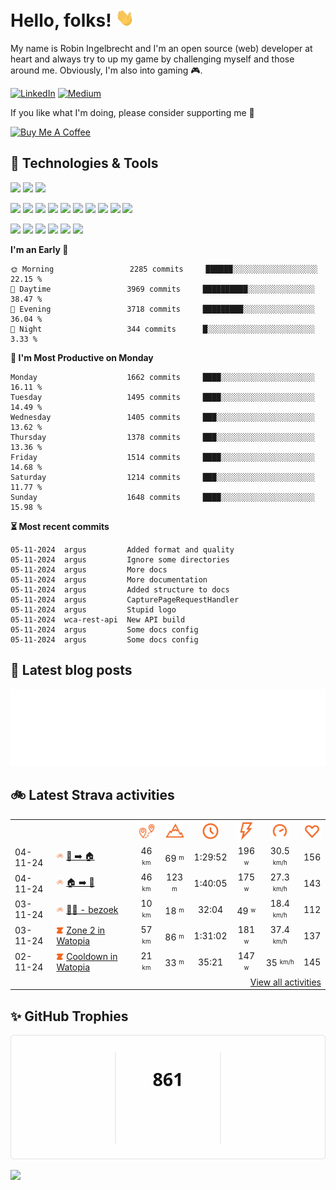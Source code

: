 # Hello, folks! <img src="https://raw.githubusercontent.com/robiningelbrecht/robiningelbrecht/master/wave.gif" width="30">
 
My name is Robin Ingelbrecht and I'm an open source (web) developer at heart and always try to up my game by challenging myself and those around me.
Obviously, I'm also into gaming 🎮.

[![LinkedIn](https://img.shields.io/badge/LinkedIn-0D61B8?style=flat&logo=linkedin&logoColor=white&color=0D61B8)](https://linkedin.com/in/robin-ingelbrecht) 
[![Medium](https://img.shields.io/badge/Medium-2bbc8a?style=flat&logo=medium&logoColor=white&color=2bbc8a)](https://ingelbrechtrobin.medium.com/) 

If you like what I'm doing, please consider supporting me 🙏

<a href="https://www.buymeacoffee.com/ingelbrecht" target="_blank"><img src="https://cdn.buymeacoffee.com/buttons/v2/default-yellow.png" alt="Buy Me A Coffee" style="height: 40px !important;" ></a>

## :wrench: Technologies & Tools
![](https://img.shields.io/badge/OS-Linux-informational?style=flat&logo=linux&logoColor=white&color=2bbc8a)
![](https://img.shields.io/badge/OS-Macos-informational?style=flat&logo=macos&logoColor=white&color=2bbc8a)
![](https://img.shields.io/badge/Editor-phpstorm-informational?style=flat&logo=phpstorm&logoColor=white&color=2bbc8a)

![](https://img.shields.io/badge/Code-Php-informational?style=flat&logo=php&logoColor=white&color=2bbc8a)
![](https://img.shields.io/badge/Framework-Symfony-informational?style=flat&logo=symfony&logoColor=white&color=2bbc8a)
![](https://img.shields.io/badge/Framework-Drupal-informational?style=flat&logo=drupal&logoColor=white&color=2bbc8a)
![](https://img.shields.io/badge/Framework-Laravel-informational?style=flat&logo=laravel&logoColor=white&color=2bbc8a)
![](https://img.shields.io/badge/Code-Python-informational?style=flat&logo=python&logoColor=white&color=2bbc8a)
![](https://img.shields.io/badge/Code-JavaScript-informational?style=flat&logo=javascript&logoColor=white&color=2bbc8a)
![](https://img.shields.io/badge/Code-css3-informational?style=flat&logo=css3&logoColor=white&color=2bbc8a)
![](https://img.shields.io/badge/Code-html5-informational?style=flat&logo=html5&logoColor=white&color=2bbc8a)
![](https://img.shields.io/badge/Code-chart.js-informational?style=flat&logo=chartdotjs&logoColor=white&color=2bbc8a)
![](https://img.shields.io/badge/Shell-Bash-informational?style=flat&logo=gnu-bash&logoColor=white&color=2bbc8a)

![](https://img.shields.io/badge/Tools-MySQL-informational?style=flat&logo=mysql&logoColor=white&color=2bbc8a)
![](https://img.shields.io/badge/Tools-MariaDB-informational?style=flat&logo=mariadb&logoColor=white&color=2bbc8a)
![](https://img.shields.io/badge/Tools-RabbitMQ-informational?style=flat&logo=rabbitmq&logoColor=white&color=2bbc8a)
![](https://img.shields.io/badge/Tools-Redis-informational?style=flat&logo=redis&logoColor=white&color=2bbc8a)
![](https://img.shields.io/badge/Devops-Docker-informational?style=flat&logo=docker&logoColor=white&color=2bbc8a)
![](https://img.shields.io/badge/GitHub-continuous%20integration-informational?style=flat&logo=github%20actions&logoColor=white&color=2bbc8a)

<!--START_SECTION:commits-per-day-time-->
**I&#039;m an Early 🐤**

```text
🌞 Morning                 2285 commits     ██████░░░░░░░░░░░░░░░░░░░   22.15 %
🌆 Daytime                 3969 commits     ██████████░░░░░░░░░░░░░░░   38.47 %
🌃 Evening                 3718 commits     █████████░░░░░░░░░░░░░░░░   36.04 %
🌙 Night                   344 commits      █░░░░░░░░░░░░░░░░░░░░░░░░   3.33 %
```
<!--END_SECTION:commits-per-day-time-->

<!--START_SECTION:commits-per-weekday-->
**📅 I&#039;m Most Productive on Monday**

```text
Monday                    1662 commits     ████░░░░░░░░░░░░░░░░░░░░░   16.11 %
Tuesday                   1495 commits     ████░░░░░░░░░░░░░░░░░░░░░   14.49 %
Wednesday                 1405 commits     ███░░░░░░░░░░░░░░░░░░░░░░   13.62 %
Thursday                  1378 commits     ███░░░░░░░░░░░░░░░░░░░░░░   13.36 %
Friday                    1514 commits     ████░░░░░░░░░░░░░░░░░░░░░   14.68 %
Saturday                  1214 commits     ███░░░░░░░░░░░░░░░░░░░░░░   11.77 %
Sunday                    1648 commits     ████░░░░░░░░░░░░░░░░░░░░░   15.98 %
```
<!--END_SECTION:commits-per-weekday-->

<!--START_SECTION:most-recent-commits-->
**⏳ Most recent commits**
                                        
```text
05-11-2024  argus         Added format and quality
05-11-2024  argus         Ignore some directories
05-11-2024  argus         More docs
05-11-2024  argus         More documentation
05-11-2024  argus         Added structure to docs
05-11-2024  argus         CapturePageRequestHandler
05-11-2024  argus         Stupid logo
05-11-2024  wca-rest-api  New API build
05-11-2024  argus         Some docs config
05-11-2024  argus         Some docs config
```
<!--END_SECTION:most-recent-commits-->

## :pencil: Latest blog posts

<a target="_blank" href="https://ingelbrechtrobin.medium.com/"><img src="assets/medium-blog-posts.svg" /></a>

## :bike: Latest Strava activities

<!--START_SECTION:strava-activities-->
<table>
    <tr>
        <th></th>
        <th></th>
        <th align="center"><img src="https://raw.githubusercontent.com/robiningelbrecht/strava-activities/master/public/distance.svg" width="30" alt="distance" title="distance"/></th>
        <th align="center"><img src="https://raw.githubusercontent.com/robiningelbrecht/strava-activities/master/public/elevation.svg" width="30" alt="elevation" title="elevation"/></th>
        <th align="center"><img src="https://raw.githubusercontent.com/robiningelbrecht/strava-activities/master/public/time.svg" width="30" alt="time" title="time"/></th>
        <th align="center"><img src="https://raw.githubusercontent.com/robiningelbrecht/strava-activities/master/public/average-watt.svg" width="30" alt="average watts" title="average watts"/></th>
        <th align="center"><img src="https://raw.githubusercontent.com/robiningelbrecht/strava-activities/master/public/average-speed.svg" width="30" alt="average speed" title="average speed"/></th>
        <th align="center"><img src="https://raw.githubusercontent.com/robiningelbrecht/strava-activities/master/public/heart-rate.svg" width="30" alt="average heart rate" title="average heart rate"/></th>
    </tr>
            <tr>
            <td>04-11-24</td>
            <td>
                <img src="https://raw.githubusercontent.com/robiningelbrecht/strava-activities/master/public/activity-ride.svg" width="12" alt="💼 ➡️ 🏠" title="💼 ➡️ 🏠"/>
<a href="https://www.strava.com/activities/12821977368" title="Kcal: 1182 | Gear: None ">💼 ➡️ 🏠</a>
            </td>
            <td align="center">46 <sup><sub>km</sub></sup></td>
            <td align="center">69 <sup><sub>m</sub></sup></td>
            <td align="center">1:29:52</td>
            <td align="center">196 <sup><sub>w</sub></sup></td>
            <td align="center">30.5 <sup><sub>km/h</sub></sup></td>
            <td align="center">156</td>
        </tr>
            <tr>
            <td>04-11-24</td>
            <td>
                <img src="https://raw.githubusercontent.com/robiningelbrecht/strava-activities/master/public/activity-ride.svg" width="12" alt="🏠 ➡️ 💼" title="🏠 ➡️ 💼"/>
<a href="https://www.strava.com/activities/12818412980" title="Kcal: 1175 | Gear: None ">🏠 ➡️ 💼</a>
            </td>
            <td align="center">46 <sup><sub>km</sub></sup></td>
            <td align="center">123 <sup><sub>m</sub></sup></td>
            <td align="center">1:40:05</td>
            <td align="center">175 <sup><sub>w</sub></sup></td>
            <td align="center">27.3 <sup><sub>km/h</sub></sup></td>
            <td align="center">143</td>
        </tr>
            <tr>
            <td>03-11-24</td>
            <td>
                <img src="https://raw.githubusercontent.com/robiningelbrecht/strava-activities/master/public/activity-ride.svg" width="12" alt="👶🏻 - bezoek" title="👶🏻 - bezoek"/>
<a href="https://www.strava.com/activities/12815632248" title="Kcal: 234 | Gear: None ">👶🏻 - bezoek</a>
            </td>
            <td align="center">10 <sup><sub>km</sub></sup></td>
            <td align="center">18 <sup><sub>m</sub></sup></td>
            <td align="center">32:04</td>
            <td align="center">49 <sup><sub>w</sub></sup></td>
            <td align="center">18.4 <sup><sub>km/h</sub></sup></td>
            <td align="center">112</td>
        </tr>
            <tr>
            <td>03-11-24</td>
            <td>
                                <img src="https://raw.githubusercontent.com/robiningelbrecht/strava-activities/master/public/activity-virtual-ride-zwift.svg" width="12" alt="Zone 2 in Watopia" title="Zone 2 in Watopia"/>
<a href="https://www.strava.com/activities/12812940039" title="Kcal: 943 | Gear: None ">Zone 2 in Watopia</a>
            </td>
            <td align="center">57 <sup><sub>km</sub></sup></td>
            <td align="center">86 <sup><sub>m</sub></sup></td>
            <td align="center">1:31:02</td>
            <td align="center">181 <sup><sub>w</sub></sup></td>
            <td align="center">37.4 <sup><sub>km/h</sub></sup></td>
            <td align="center">137</td>
        </tr>
            <tr>
            <td>02-11-24</td>
            <td>
                                <img src="https://raw.githubusercontent.com/robiningelbrecht/strava-activities/master/public/activity-virtual-ride-zwift.svg" width="12" alt="Cooldown in Watopia" title="Cooldown in Watopia"/>
<a href="https://www.strava.com/activities/12805582920" title="Kcal: 298 | Gear: None ">Cooldown in Watopia</a>
            </td>
            <td align="center">21 <sup><sub>km</sub></sup></td>
            <td align="center">33 <sup><sub>m</sub></sup></td>
            <td align="center">35:21</td>
            <td align="center">147 <sup><sub>w</sub></sup></td>
            <td align="center">35 <sup><sub>km/h</sub></sup></td>
            <td align="center">145</td>
        </tr>
                <tr>
            <td colspan="8" align="right"><a href="https://github.com/robiningelbrecht/strava-activities#activities">View all activities</a></td>
        </tr>
    </table>

<!--END_SECTION:strava-activities-->

 ## :sparkles: GitHub Trophies

<img src="assets/github-streak-stats.svg"  alt="Robin Ingelbrecht's streak stats"/>

![](https://github-profile-trophy.vercel.app/?username=robiningelbrecht&theme=chalk&no-frame=false&no-bg=true&margin-w=4)
